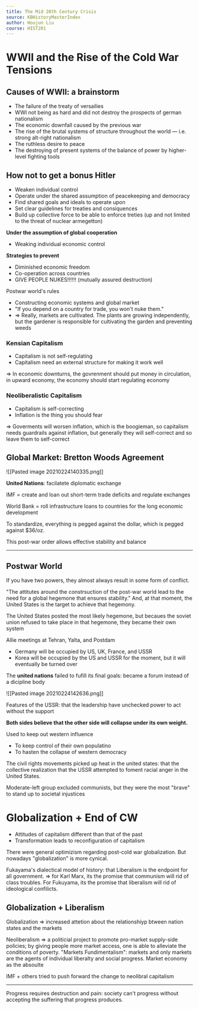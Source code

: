 ```yaml
---
title: The Mid 20th Century Crisis
source: KBHistoryMasterIndex
author: Houjun Liu
course: HIST201
---
```


# WWII and the Rise of the Cold War Tensions

## Causes of WWII: a brainstorm
- The failure of the treaty of versailies
- WWI not being as hard and did not destroy the prospects of german nationalism
- The economic downfall caused by the previous war
- The rise of the brutal systems of structure throughout the world — i.e. strong alt-right nationalism
- The ruthless desire to peace
- The destroying of present systems of the balance of power by higher-level fighting tools

## How not to get a bonus Hitler
- Weaken individual control
- Operate under the shared assumption of peacekeeping and democracy
- Find shared goals and ideals to operate upon
- Set clear guidelines for treaties and consiquences
- Build up collective force to be able to enforce treties (up and not limited to the threat of nuclear armegetton)

**Under the assumption of global cooperation**
- Weaking individual economic control

**Strategies to prevent**
- Diminished economic freedom
- Co-operation across countries
- GIVE PEOPLE NUKES!!!!!! (mutually assured destruction)

Postwar world's rules

- Constructing economic systems and global market
- "If you depend on a country for trade, you won't nuke them."
- => Really, markets are cultivated. The plants are growing independently, but the gardener is responsible for cultivating the garden and preventing weeds


### Kensian Capitalism
- Capitalism is not self-regulating
- Capitalism need an external structure for making it work well

=> In economic downturns, the govrenment should put money in circulation, in upward economy, the economy should start regulating economy

### Neoliberalistic Capitalism
- Capitalism is self-correcting
- Inflation is the thing you should fear

=> Goverments will worsen inflation, which is the boogieman, so capitalism needs guardrails against inflation, but generally they will self-correct and so leave them to self-correct


## Global Market: Bretton Woods Agreement

![[Pasted image 20210224140335.png]]

**United Nations**: facilatete diplomatic exchange

IMF = create and loan out short-term trade deficits and regulate exchanges

World Bank = roll infrastructure loans to countries for the long economic development

To standardize, everything is pegged against the dollar, which is pegged against $36/oz.

This post-war order allows effective stability and balance


***

## Postwar World

If you have two powers, they almost always result in some form of conflict.

"The attitutes around the constrsuction of the post-war world lead to the need for a global hegemone that ensures stability." And, at that moment, the United States is the target to achieve that hegemony.

The United States posted the most likely hegemone, but becaues the soviet union refused to take place in that hegemone, they became their own system

Allie meetings at Tehran, Yalta, and Postdam

- Germany will be occupied by US, UK, France, and USSR
- Korea will be occupied by the US and USSR for the moment, but it will eventually be turned over

The **united nations** failed to fufill its final goals: became a forum instead of a dicipline body

![[Pasted image 20210224142636.png]]

Features of the USSR: that the leadership have unchecked power to act without the support

**Both sides believe that the other side will collapse under its own weight.**

Used to keep out western influence 

- To keep control of their own populatino
- To hasten the collapse of western democracy

The civil rights movements picked up heat in the united states: that the collective realization that the USSR attempted to foment racial anger in the United States.

Moderate-left group excluded communists, but they were the most "brave" to stand up to societal injustices


# Globalization + End of CW
- Attitudes of capitalism different than that of the past
- Transformation leads to reconfiguration of capitalism

There were general optimizism regarding post-cold war globalization. But nowadays "globalization" is more cynical.

Fukayama's dialectical model of history: that Liberalism is the endpoint for all government. => for Karl Marx, its the promise that communism will rid of class troubles. For Fukuyama, its the promise that liberalism will rid of ideological confilicts.

## Globalization + Liberalism
Globalization => increased attetion about the relationshiyp btween nation states and the markets

Neoliberalism => a politicial project to promote pro-market supply-side policies; by giving people more market access, one is able to alleviate the conditions of poverty. "Markets Fundimentalism": markets and only markets are the agents of individual liberalty and social progress. Market economy as the absoulte

IMF + others tried to push forward the change to neolibral capitalism

***

Progress requires destruction and pain: society can't progress without accepting the suffering that progress produces.





